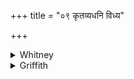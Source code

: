 +++
title = "०९ कृतव्यधनि विध्य"

+++

<details><summary>Whitney</summary>

### Translation
9. O practiced piercer (?), pierce him; whoever made \[it\], him do thou  
smite; we do not sharpen thee up to slay (*vadhá*) him who has not made  
\[it\].

### Notes
This verse is found in Ppp. in book ii., much corrupted, with, for  
**d**, *vadhāya śaṁsamīmahe*. *Kṛtavyadhanī* may possibly be the proper  
name of the herb addressed: cf. *kṛtavedhana* or *-dhaka*, "name of a  
sort of fennel or anise" (Pet. Lex.).
</details>

<details><summary>Griffith</summary>

Thou who hast piercing weapons, pierce him who hath wrought it; conquer him. We do not sharpen thee to slay the man who hath not practised it.
</details>
